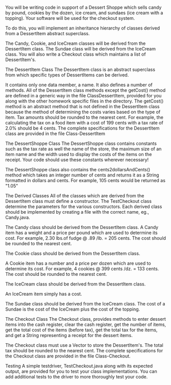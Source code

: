 You will be writing code in support of a Dessert Shoppe which sells candy by pound, cookies by the dozen, ice cream, and sundaes (ice cream with a topping). Your software will be used for the checkout system.

To do this, you will implement an inheritance hierarchy of classes derived from a DessertItem abstract superclass.

The Candy, Cookie, and IceCream classes will be derived from the DessertItem class. The Sundae class will be derived from the IceCream class. You will also write a Checkout class which maintains a list of DessertItem's.

The DessertItem Class
The DessertItem class is an abstract superclass from which specific types of DessertItems can be derived.

It contains only one data member, a name. It also defines a number of methods. All of the DessertItem class methods except the getCost() method are defined in a generic way in the file ClassDessertItem, provided for you along with the other homework specific files in the directory. The getCost() method is an abstract method that is not defined in the DessertItem class because the method of determining the costs varies based on the type of item. Tax amounts should be rounded to the nearest cent. For example, the calculating the tax on a food item with a cost of 199 cents with a tax rate of 2.0% should be 4 cents. The complete specifications for the DessertItem class are provided in the file Class-DessertItem

The DessertShoppe Class
The DessertShoppe class contains constants such as the tax rate as well the name of the store, the maximum size of an item name and the width used to display the costs of the items on the receipt. Your code should use these constants wherever necessary!

The DessertShoppe class also contains the cents2dollarsAndCents() method which takes an integer number of cents and returns it as a String formatted in dollars and cents. For example, 105 cents would be returned as "1.05"

The Derived Classes
All of the classes which are derived from the DessertItem class must define a constructor. The TestCheckout class determine the parameters for the various constructors. Each derived class should be implemented by creating a file with the correct name, eg., Candy.java.

The Candy class should be derived from the DessertItem class. A Candy item has a weight and a price per pound which are used to determine its cost. For example, 2.30 lbs.of fudge @ .89 /lb. = 205 cents. The cost should be rounded to the nearest cent.

The Cookie class should be derived from the DessertItem class.

A Cookie item has a number and a price per dozen which are used to determine its cost. For example, 4 cookies @ 399 cents /dz. = 133 cents. The cost should be rounded to the nearest cent.

The IceCream class should be derived from the DessertItem class.

An IceCream item simply has a cost.

The Sundae class should be derived from the IceCream class. The cost of a Sundae is the cost of the IceCream plus the cost of the topping.

The Checkout Class
The Checkout class, provides methods to enter dessert items into the cash register, clear the cash register, get the number of items, get the total cost of the items (before tax), get the total tax for the items, and get a String representing a receipt for the dessert items.

The Checkout class must use a Vector to store the DessertItem's. The total tax should be rounded to the nearest cent. The complete specifications for the Checkout class are provided in the file Class-Checkout.

Testing
A simple testdriver, TestCheckout.java along with its expected output, are provided for you to test your class implementations. You can add additional tests to the driver to more thoroughly test your code.

